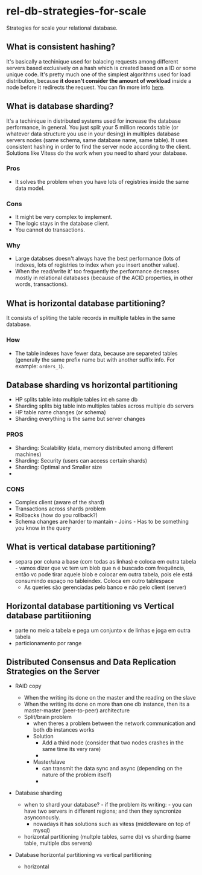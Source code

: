 # rel-db-strategies-for-scale
Strategies for scale your relational database.


## What is consistent hashing?
It's basically a techinique used for balacing requests among different servers based exclusively on a hash which is created based on a ID or some unique code. It's pretty much one of the simplest algorithms used for load distribution, because **it doesn't consider the amount of workload** inside a node before it redirects the request. You can fin more info [here](https://www.toptal.com/big-data/consistent-hashing).


## What is database sharding?
It's a techinique in distributed systems used for increase the database performance, in general. You just split your 5 million records table (or whatever data structure you use in your desing) in multiples database servers nodes (same schema, same database name, same table). It uses consistent hashing in order to find the server node according to the client.
Solutions like Vitess do the work when you need to shard your database.

### Pros
- It solves the problem when you have lots of registries inside the same data model.

### Cons
- It might be very complex to implement.
- The logic stays in the database client.
- You cannot do transactions.

### Why
- Large databses doesn't always have the best performance (lots of indexes, lots of registries to index when you insert another value).
- When the read/write it' too frequently the performance decreases mostly in relational databases (because of the ACID properties, in other words, transactions).


## What is horizontal database partitioning?
It consists of spliting the table records in multiple tables in the same database.

### How
  - The table indexes have fewer data, because are separeted tables (generally the same prefix name but with another suffix info. For example: `orders_1`).

## Database sharding vs horizontal partitioning
  - HP splits table into multiple tables int eh same db
  - Sharding splits big table into multiples tables across multiple db servers
  - HP table name changes (or schema)
  - Sharding everything is the same but server changes

### PROS
  - Sharding: Scalability (data, memory distributed among different machines)
  - Sharding: Security (users can access certain shards) 
  - Sharding: Optimal and Smaller size
  - 
### CONS
  - Complex client (aware of the shard)
  - Transactions across shards problem
  - Rollbacks (how do you rollback?)
  - Schema changes are harder to mantain
		- Joins
		- Has to be something you know in the query

## What is vertical database partitioning?
- separa por coluna a base (com todas as linhas) e coloca em outra tabela
		- vamos dizer que vc tem um blob que n é buscado com frequência, então vc pode tirar aquele blob e colocar em outra tabela, pois ele está consumindo espaço no tableindex. Coloca em outro tablespace
	- As queries são gerenciadas pelo banco e não pelo client (server)

## Horizontal database partitioning vs Vertical database partitiioning
- parte no meio a tabela e pega um conjunto x de linhas e joga em outra tabela
- particionamento por range

## Distributed Consensus and Data Replication Strategies on the Server
- RAID copy
	- When the writing its done on the master and the reading on the slave
	- When the writing its done on more than one db instance, then its a master-master (peer-to-peer) architecture
	- Split/brain problem
		- when theres a problem between the network communication and both db instances works
		- Solution
			- Add a third node (consider that two nodes crashes in the same time its very rare)
			- 
		- Master/slave
			- can transmit the data sync and async (depending on the nature of the problem itself)
			- 
- Database sharding
	- when to shard your database?
			- if the problem its writing: 
				- you can have two servers in different regions; and then they syncronize asynconously.			
		- nowadays it has solutions such as vitess (middleware on top of mysql)
	- horizontal partitioning (multple tables, same db) vs sharding (same table, multiple dbs servers)
		
	
- Database horizontal partitioning vs vertical partitioning
	- horizontal
		


